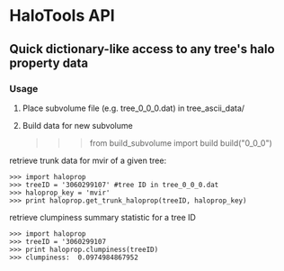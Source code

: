 HaloTools API
====================

Quick dictionary-like access to any tree's halo property data
---------------------

### Usage

1) Place subvolume file (e.g. tree_0_0_0.dat) in tree_ascii_data/<br>
2) Build data for new subvolume<br>

	>>> from build_subvolume import build
	>>> build("0_0_0")

retrieve trunk data for mvir of a given tree: <br>

	>>> import haloprop
	>>> treeID = '3060299107' #tree ID in tree_0_0_0.dat
	>>> haloprop_key = 'mvir'
	>>> print haloprop.get_trunk_haloprop(treeID, haloprop_key)

retrieve clumpiness summary statistic for a tree ID <br>

	>>> import haloprop
	>>> treeID = '3060299107
	>>> print haloprop.clumpiness(treeID)
	>>> clumpiness:  0.0974984867952